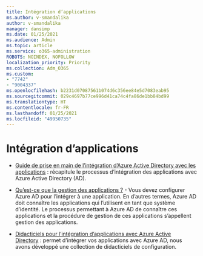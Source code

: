 ```yaml
---
title: Intégration d’applications
ms.author: v-smandalika
author: v-smandalika
manager: dansimp
ms.date: 01/25/2021
ms.audience: Admin
ms.topic: article
ms.service: o365-administration
ROBOTS: NOINDEX, NOFOLLOW
localization_priority: Priority
ms.collection: Adm_O365
ms.custom:
- "7742"
- "9004337"
ms.openlocfilehash: b2231d07087561b074d6c356ee84e5d7083eab95
ms.sourcegitcommit: 029c4697b77ce996d41ca74c4fa86de1bb84bd99
ms.translationtype: HT
ms.contentlocale: fr-FR
ms.lasthandoff: 01/25/2021
ms.locfileid: "49950735"
---
```

# <a name="application--integration"></a>Intégration d’applications

- [Guide de prise en main de l’intégration d’Azure Active Directory avec les applications](https://docs.microsoft.com/azure/active-directory/manage-apps/plan-an-application-integration) : récapitule le processus d’intégration des applications avec Azure Active Directory (AD).

- [Qu’est-ce que la gestion des applications ?](https://docs.microsoft.com/azure/active-directory/manage-apps/what-is-application-management)  - Vous devez configurer Azure AD pour l’intégrer à une application. En d’autres termes, Azure AD doit connaître les applications qui l’utilisent en tant que système d’identité. Le processus permettant à Azure AD de connaître ces applications et la procédure de gestion de ces applications s’appellent gestion des applications.

- [Didacticiels pour l’intégration d’applications avec Azure Active Directory](https://docs.microsoft.com/azure/active-directory/saas-apps/tutorial-list) : permet d’intégrer vos applications avec Azure AD, nous avons développé une collection de didacticiels de configuration.

